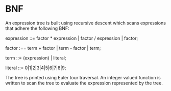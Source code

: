 # BNF
An expression tree is built using recursive descent which scans expressions that adhere the following BNF:

expression ::= factor * expression | factor / expression | factor;

factor :== term + factor | term - factor | term;

term ::= (expression) | literal;

literal ::= 0|1|2|3|4|5|6|7|8|9;

The tree is printed using Euler tour traversal. An integer valued function is written to scan the tree to evaluate the expression represented by the tree.
